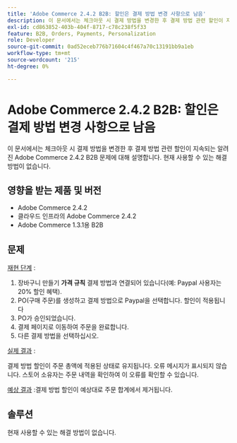 ```yaml
---
title: 'Adobe Commerce 2.4.2 B2B: 할인은 결제 방법 변경 사항으로 남음'
description: 이 문서에서는 체크아웃 시 결제 방법을 변경한 후 결제 방법 관련 할인이 지속되는 알려진 Adobe Commerce 2.4.2 B2B 문제에 대해 설명합니다. 현재 사용할 수 있는 해결 방법이 없습니다.
exl-id: cd863852-403b-404f-8717-c78c238f5f33
feature: B2B, Orders, Payments, Personalization
role: Developer
source-git-commit: 0ad52eceb776b71604c4f467a70c13191bb9a1eb
workflow-type: tm+mt
source-wordcount: '215'
ht-degree: 0%

---
```


# Adobe Commerce 2.4.2 B2B: 할인은 결제 방법 변경 사항으로 남음

이 문서에서는 체크아웃 시 결제 방법을 변경한 후 결제 방법 관련 할인이 지속되는 알려진 Adobe Commerce 2.4.2 B2B 문제에 대해 설명합니다. 현재 사용할 수 있는 해결 방법이 없습니다.

## 영향을 받는 제품 및 버전

* Adobe Commerce 2.4.2
* 클라우드 인프라의 Adobe Commerce 2.4.2
* Adobe Commerce 1.3.1용 B2B


## 문제

<u>재현 단계</u> :

1. 장바구니 만들기 **가격 규칙** 결제 방법과 연결되어 있습니다(예: Paypal 사용자는 20% 할인 혜택).
1. PO(구매 주문)를 생성하고 결제 방법으로 Paypal을 선택합니다. 할인이 적용됩니다
1. PO가 승인되었습니다.
1. 결제 페이지로 이동하여 주문을 완료합니다.
1. 다른 결제 방법을 선택하십시오.

<u>실제 결과</u> :

결제 방법 할인이 주문 총액에 적용된 상태로 유지됩니다.  오류 메시지가 표시되지 않습니다. 스토어 소유자는 주문 내역을 확인하여 이 오류를 확인할 수 있습니다.

<u>예상 결과</u> :결제 방법 할인이 예상대로 주문 합계에서 제거됩니다.

## 솔루션

현재 사용할 수 있는 해결 방법이 없습니다.
